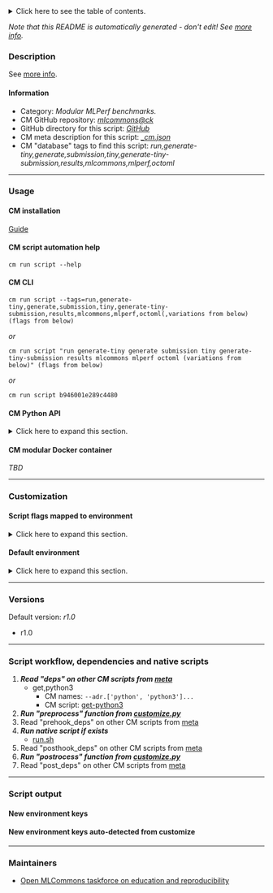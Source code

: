 <details>
<summary>Click here to see the table of contents.</summary>

* [Description](#description)
* [Information](#information)
* [Usage](#usage)
  * [ CM installation](#cm-installation)
  * [ CM script automation help](#cm-script-automation-help)
  * [ CM CLI](#cm-cli)
  * [ CM Python API](#cm-python-api)
  * [ CM modular Docker container](#cm-modular-docker-container)
* [Customization](#customization)
  * [ Script flags mapped to environment](#script-flags-mapped-to-environment)
  * [ Default environment](#default-environment)
* [Versions](#versions)
* [Script workflow, dependencies and native scripts](#script-workflow-dependencies-and-native-scripts)
* [Script output](#script-output)
* [New environment keys](#new-environment-keys)
* [New environment keys auto-detected from customize](#new-environment-keys-auto-detected-from-customize)
* [Maintainers](#maintainers)

</details>

*Note that this README is automatically generated - don't edit! See [more info](README-extra.md).*

### Description


See [more info](README-extra.md).

#### Information

* Category: *Modular MLPerf benchmarks.*
* CM GitHub repository: *[mlcommons@ck](https://github.com/mlcommons/ck/tree/master/cm-mlops)*
* GitHub directory for this script: *[GitHub](https://github.com/mlcommons/ck/tree/master/cm-mlops/script/wrapper-reproduce-octoml-tinyml-submission)*
* CM meta description for this script: *[_cm.json](_cm.json)*
* CM "database" tags to find this script: *run,generate-tiny,generate,submission,tiny,generate-tiny-submission,results,mlcommons,mlperf,octoml*
___
### Usage

#### CM installation
[Guide](https://github.com/mlcommons/ck/blob/master/docs/installation.md)

#### CM script automation help
```cm run script --help```

#### CM CLI
`cm run script --tags=run,generate-tiny,generate,submission,tiny,generate-tiny-submission,results,mlcommons,mlperf,octoml(,variations from below) (flags from below)`

*or*

`cm run script "run generate-tiny generate submission tiny generate-tiny-submission results mlcommons mlperf octoml (variations from below)" (flags from below)`

*or*

`cm run script b946001e289c4480`

#### CM Python API

<details>
<summary>Click here to expand this section.</summary>

```python

import cmind

r = cmind.access({'action':'run'
                  'automation':'script',
                  'tags':'run,generate-tiny,generate,submission,tiny,generate-tiny-submission,results,mlcommons,mlperf,octoml'
                  'out':'con',
                  ...
                  (other input keys for this script)
                  ...
                 })

if r['return']>0:
    print (r['error'])

```

</details>

#### CM modular Docker container
*TBD*
___
### Customization


#### Script flags mapped to environment
<details>
<summary>Click here to expand this section.</summary>

* --**flash**=value --> **CM_FLASH_BOARD**=value
* --**recreate_binary**=value --> **CM_RECREATE_BINARY**=value

**Above CLI flags can be used in the Python CM API as follows:**

```python
r=cm.access({... , "flash":"..."}
```

</details>

#### Default environment

<details>
<summary>Click here to expand this section.</summary>

These keys can be updated via --env.KEY=VALUE or "env" dictionary in @input.json or using script flags.


</details>

___
### Versions
Default version: *r1.0*

* r1.0
___
### Script workflow, dependencies and native scripts

  1. ***Read "deps" on other CM scripts from [meta](https://github.com/mlcommons/ck/tree/master/cm-mlops/script/wrapper-reproduce-octoml-tinyml-submission/_cm.json)***
     * get,python3
       * CM names: `--adr.['python', 'python3']...`
       - CM script: [get-python3](https://github.com/mlcommons/ck/tree/master/cm-mlops/script/get-python3)
  1. ***Run "preprocess" function from [customize.py](https://github.com/mlcommons/ck/tree/master/cm-mlops/script/wrapper-reproduce-octoml-tinyml-submission/customize.py)***
  1. Read "prehook_deps" on other CM scripts from [meta](https://github.com/mlcommons/ck/tree/master/cm-mlops/script/wrapper-reproduce-octoml-tinyml-submission/_cm.json)
  1. ***Run native script if exists***
     * [run.sh](https://github.com/mlcommons/ck/tree/master/cm-mlops/script/wrapper-reproduce-octoml-tinyml-submission/run.sh)
  1. Read "posthook_deps" on other CM scripts from [meta](https://github.com/mlcommons/ck/tree/master/cm-mlops/script/wrapper-reproduce-octoml-tinyml-submission/_cm.json)
  1. ***Run "postrocess" function from [customize.py](https://github.com/mlcommons/ck/tree/master/cm-mlops/script/wrapper-reproduce-octoml-tinyml-submission/customize.py)***
  1. Read "post_deps" on other CM scripts from [meta](https://github.com/mlcommons/ck/tree/master/cm-mlops/script/wrapper-reproduce-octoml-tinyml-submission/_cm.json)
___
### Script output
#### New environment keys

#### New environment keys auto-detected from customize

___
### Maintainers

* [Open MLCommons taskforce on education and reproducibility](https://github.com/mlcommons/ck/blob/master/docs/mlperf-education-workgroup.md)